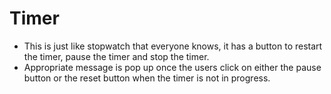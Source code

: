 # Timer
 - This is just like stopwatch that everyone knows, it has a button to restart the timer, pause the timer and stop the timer.
 - Appropriate message is pop up once the users click on either the pause button or the reset button when the timer is not in progress.
